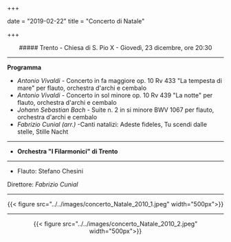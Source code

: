 ﻿+++

date = "2019-02-22"
title = "Concerto di Natale"

+++

<center>
##### Trento - Chiesa di S. Pio X - Giovedì, 23 dicembre, ore 20:30
</center>

---

**Programma**

* *Antonio Vivaldi* - Concerto in fa maggiore op. 10 Rv 433 "La tempesta di mare" per flauto, orchestra d'archi e cembalo
* *Antonio Vivaldi* - Concerto in sol minore op. 10 Rv 439 "La notte" per flauto, orchestra d'archi e cembalo
* *Johann Sebastian Bach* - Suite n. 2 in si minore BWV 1067 per flauto, orchestra d'archi e cembalo
* *Fabrizio Cunial (arr.)* -Canti natalizi: Adeste fideles, Tu scendi dalle stelle, Stille Nacht

---

* **Orchestra "I Filarmonici" di Trento**
---

* Flauto: Stefano Chesini


Direttore: *Fabrizio Cunial*

---

<center>

{{< figure src="../../images/concerto_Natale_2010_1.jpeg" width="500px">}}

----

{{< figure src="../../images/concerto_Natale_2010_2.jpeg" width="500px">}}

</center>
